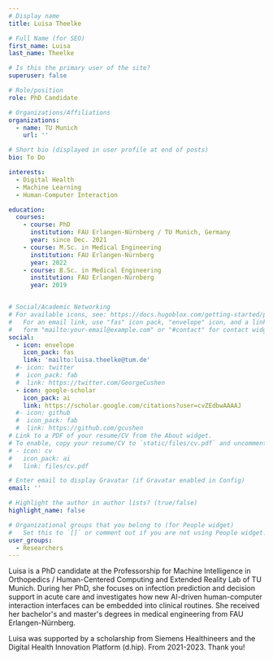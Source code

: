 ```yaml
---
# Display name
title: Luisa Theelke

# Full Name (for SEO)
first_name: Luisa
last_name: Theelke

# Is this the primary user of the site?
superuser: false

# Role/position
role: PhD Candidate

# Organizations/Affiliations
organizations:
  - name: TU Munich
    url: ''

# Short bio (displayed in user profile at end of posts)
bio: To Do

interests:
  - Digital Health
  - Machine Learning
  - Human-Computer Interaction

education:
  courses:
    - course: PhD
      institution: FAU Erlangen-Nürnberg / TU Munich, Germany
      year: since Dec. 2021
    - course: M.Sc. in Medical Engineering
      institution: FAU Erlangen-Nürnberg
      year: 2022
    - course: B.Sc. in Medical Engineering
      institution: FAU Erlangen-Nürnberg
      year: 2019


# Social/Academic Networking
# For available icons, see: https://docs.hugoblox.com/getting-started/page-builder/#icons
#   For an email link, use "fas" icon pack, "envelope" icon, and a link in the
#   form "mailto:your-email@example.com" or "#contact" for contact widget.
social:
  - icon: envelope
    icon_pack: fas
    link: 'mailto:luisa.theelke@tum.de'
  #- icon: twitter
  #  icon_pack: fab
  #  link: https://twitter.com/GeorgeCushen
  - icon: google-scholar
    icon_pack: ai
    link: https://scholar.google.com/citations?user=cvZEdbwAAAAJ
  #- icon: github
  #  icon_pack: fab
  #  link: https://github.com/gcushen
# Link to a PDF of your resume/CV from the About widget.
# To enable, copy your resume/CV to `static/files/cv.pdf` and uncomment the lines below.
# - icon: cv
#   icon_pack: ai
#   link: files/cv.pdf

# Enter email to display Gravatar (if Gravatar enabled in Config)
email: ''

# Highlight the author in author lists? (true/false)
highlight_name: false

# Organizational groups that you belong to (for People widget)
#   Set this to `[]` or comment out if you are not using People widget.
user_groups:
  - Researchers
---
```


Luisa is a PhD candidate at the Professorship for Machine Intelligence in Orthopedics / Human-Centered Computing and Extended Reality Lab of TU Munich. During her PhD, she focuses on infection prediction and decision support in acute care and investigates how new AI-driven human-computer interaction interfaces can be embedded into clinical routines. She received her bachelor's and master's degrees in medical engineering from FAU Erlangen-Nürnberg.

Luisa was supported by a scholarship from Siemens Healthineers and the Digital Health Innovation Platform (d.hip). From 2021-2023. Thank you!

